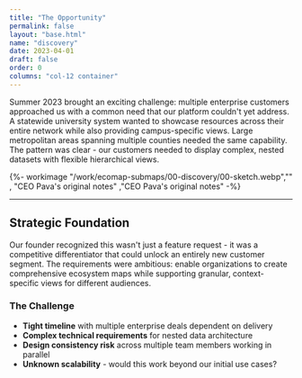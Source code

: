 ```yaml
---
title: "The Opportunity"
permalink: false
layout: "base.html"
name: "discovery"
date: 2023-04-01
draft: false
order: 0
columns: "col-12 container"
---
```

<div class="col col-12 sm-7 md-6 lg-7">

Summer 2023 brought an exciting challenge: multiple enterprise customers approached us with a common need that our platform couldn't yet address. A statewide university system wanted to showcase resources across their entire network while also providing campus-specific views. Large metropolitan areas spanning multiple counties needed the same capability. The pattern was clear - our customers needed to display complex, nested datasets with flexible hierarchical views.

</div>
<div class="col col-12 sm-5 md-6 lg-5">

{%- workimage "/work/ecomap-submaps/00-discovery/00-sketch.webp","" , "CEO Pava's original notes"  ,"CEO Pava's original notes"  -%}

</div>
<hr >
<div class="col col-12 sm-7 md-6 lg-7">

## Strategic Foundation

Our founder recognized this wasn't just a feature request - it was a competitive differentiator that could unlock an entirely new customer segment. The requirements were ambitious: enable organizations to create comprehensive ecosystem maps while supporting granular, context-specific views for different audiences.

</div>
<div class="col col-12 sm-5 md-6 lg-5">

<h3 class="mt-0">The Challenge</h3>

- **Tight timeline** with multiple enterprise deals dependent on delivery
- **Complex technical requirements** for nested data architecture
- **Design consistency risk** across multiple team members working in parallel
- **Unknown scalability** - would this work beyond our initial use cases?

</div>